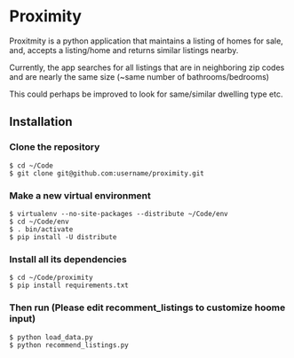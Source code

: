 # Proximity

Proxitmity is a python application that maintains a listing of homes for sale, and, accepts a listing/home and returns similar listings nearby.

Currently, the app searches for all listings that are in neighboring zip codes and are nearly the same size (~same number of bathrooms/bedrooms)

This could perhaps be improved to look for same/similar dwelling type etc.


## Installation

### Clone the repository

    $ cd ~/Code
    $ git clone git@github.com:username/proximity.git

### Make a new virtual environment

    $ virtualenv --no-site-packages --distribute ~/Code/env
    $ cd ~/Code/env
    $ . bin/activate
    $ pip install -U distribute

### Install all its dependencies

    $ cd ~/Code/proximity
    $ pip install requirements.txt

### Then run (Please edit recomment_listings to customize hoome input)

    $ python load_data.py
    $ python recommend_listings.py